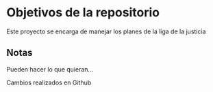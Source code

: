 # Objetivos de la repositorio

Este proyecto se encarga de manejar los planes de la liga de la justicia


## Notas
Pueden hacer lo que quieran...

Cambios realizados en Github
